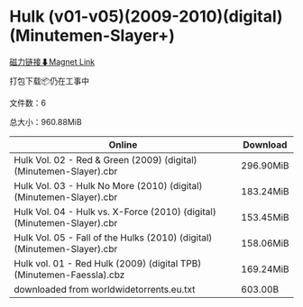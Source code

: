 # Hulk (v01-v05)(2009-2010)(digital)(Minutemen-Slayer+)

[磁力链接⬇Magnet Link](magnet:?xt=urn:btih:e7235b203c94634e76309ad6f075e8196c42ea1e&dn=Hulk%20%28v01-v05%29%282009-2010%29%28digital%29%28Minutemen-Slayer%2B%29)

打包下载📦仍在工事中

文件数：6

总大小：960.88MiB

Online | Download
--- | ---
Hulk Vol. 02 - Red & Green (2009) (digital) (Minutemen-Slayer).cbr | 296.90MiB
Hulk Vol. 03 - Hulk No More (2010) (digital) (Minutemen-Slayer).cbr | 183.24MiB
Hulk Vol. 04 - Hulk vs. X-Force (2010) (digital) (Minutemen-Slayer).cbr | 153.45MiB
Hulk Vol. 05 - Fall of the Hulks (2010) (digital) (Minutemen-Slayer).cbr | 158.06MiB
Hulk vol. 01 - Red Hulk (2009) (digital TPB) (Minutemen-Faessla).cbz | 169.24MiB
downloaded from worldwidetorrents.eu.txt | 603.00B